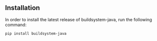 
## Installation
In order to install the latest release of buildsystem-java, run the following command:

```
pip install buildsystem-java
```
